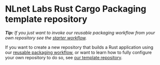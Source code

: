 # NLnet Labs Rust Cargo Packaging **template** repository

_**Tip:** If you just want to invoke our reusable packaging workflow from your own repository see the [starter workflow](./starter_workflow.md)._

If you want to create a new repository that builds a Rust application using our [reusable packaging workflow](./pkg_workflow/), or want to learn how to fully configure your own repository to do so, see [our template repository](https://github.com/NLnetLabs/.github-testing/blob/main/README.md).
